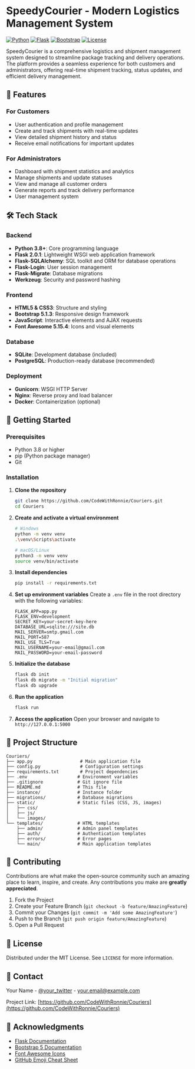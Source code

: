 # SpeedyCourier - Modern Logistics Management System

[![Python](https://img.shields.io/badge/Python-3.8+-blue.svg)](https://www.python.org/)
[![Flask](https://img.shields.io/badge/Flask-2.0.1-green.svg)](https://flask.palletsprojects.com/)
[![Bootstrap](https://img.shields.io/badge/Bootstrap-5.1.3-purple.svg)](https://getbootstrap.com/)
[![License](https://img.shields.io/badge/License-MIT-yellow.svg)](https://opensource.org/licenses/MIT)

SpeedyCourier is a comprehensive logistics and shipment management system designed to streamline package tracking and delivery operations. The platform provides a seamless experience for both customers and administrators, offering real-time shipment tracking, status updates, and efficient delivery management.

## 🌟 Features

### For Customers
- User authentication and profile management
- Create and track shipments with real-time updates
- View detailed shipment history and status
- Receive email notifications for important updates

### For Administrators
- Dashboard with shipment statistics and analytics
- Manage shipments and update statuses
- View and manage all customer orders
- Generate reports and track delivery performance
- User management system

## 🛠️ Tech Stack

### Backend
- **Python 3.8+**: Core programming language
- **Flask 2.0.1**: Lightweight WSGI web application framework
- **Flask-SQLAlchemy**: SQL toolkit and ORM for database operations
- **Flask-Login**: User session management
- **Flask-Migrate**: Database migrations
- **Werkzeug**: Security and password hashing

### Frontend
- **HTML5 & CSS3**: Structure and styling
- **Bootstrap 5.1.3**: Responsive design framework
- **JavaScript**: Interactive elements and AJAX requests
- **Font Awesome 5.15.4**: Icons and visual elements

### Database
- **SQLite**: Development database (included)
- **PostgreSQL**: Production-ready database (recommended)

### Deployment
- **Gunicorn**: WSGI HTTP Server
- **Nginx**: Reverse proxy and load balancer
- **Docker**: Containerization (optional)

## 🚀 Getting Started

### Prerequisites
- Python 3.8 or higher
- pip (Python package manager)
- Git

### Installation

1. **Clone the repository**
   ```bash
   git clone https://github.com/CodeWithRonnie/Couriers.git
   cd Couriers
   ```

2. **Create and activate a virtual environment**
   ```bash
   # Windows
   python -m venv venv
   .\venv\Scripts\activate
   
   # macOS/Linux
   python3 -m venv venv
   source venv/bin/activate
   ```

3. **Install dependencies**
   ```bash
   pip install -r requirements.txt
   ```

4. **Set up environment variables**
   Create a `.env` file in the root directory with the following variables:
   ```
   FLASK_APP=app.py
   FLASK_ENV=development
   SECRET_KEY=your-secret-key-here
   DATABASE_URL=sqlite:///site.db
   MAIL_SERVER=smtp.gmail.com
   MAIL_PORT=587
   MAIL_USE_TLS=True
   MAIL_USERNAME=your-email@gmail.com
   MAIL_PASSWORD=your-email-password
   ```

5. **Initialize the database**
   ```bash
   flask db init
   flask db migrate -m "Initial migration"
   flask db upgrade
   ```

6. **Run the application**
   ```bash
   flask run
   ```

7. **Access the application**
   Open your browser and navigate to `http://127.0.0.1:5000`

## 📂 Project Structure

```
Couriers/
├── app.py                  # Main application file
├── config.py               # Configuration settings
├── requirements.txt        # Project dependencies
├── .env                   # Environment variables
├── .gitignore             # Git ignore file
├── README.md              # This file
├── instance/              # Instance folder
├── migrations/            # Database migrations
├── static/                # Static files (CSS, JS, images)
│   ├── css/
│   ├── js/
│   └── images/
└── templates/             # HTML templates
    ├── admin/             # Admin panel templates
    ├── auth/              # Authentication templates
    ├── errors/            # Error pages
    └── main/              # Main application templates
```

## 🤝 Contributing

Contributions are what make the open-source community such an amazing place to learn, inspire, and create. Any contributions you make are **greatly appreciated**.

1. Fork the Project
2. Create your Feature Branch (`git checkout -b feature/AmazingFeature`)
3. Commit your Changes (`git commit -m 'Add some AmazingFeature'`)
4. Push to the Branch (`git push origin feature/AmazingFeature`)
5. Open a Pull Request

## 📄 License

Distributed under the MIT License. See `LICENSE` for more information.

## 📧 Contact

Your Name - [@your_twitter](https://twitter.com/your_twitter) - your.email@example.com

Project Link: [https://github.com/CodeWithRonnie/Couriers](https://github.com/CodeWithRonnie/Couriers)

## 🙏 Acknowledgments

- [Flask Documentation](https://flask.palletsprojects.com/)
- [Bootstrap 5 Documentation](https://getbootstrap.com/docs/5.1/getting-started/introduction/)
- [Font Awesome Icons](https://fontawesome.com/)
- [GitHub Emoji Cheat Sheet](https://www.webfx.com/tools/emoji-cheat-sheet/)